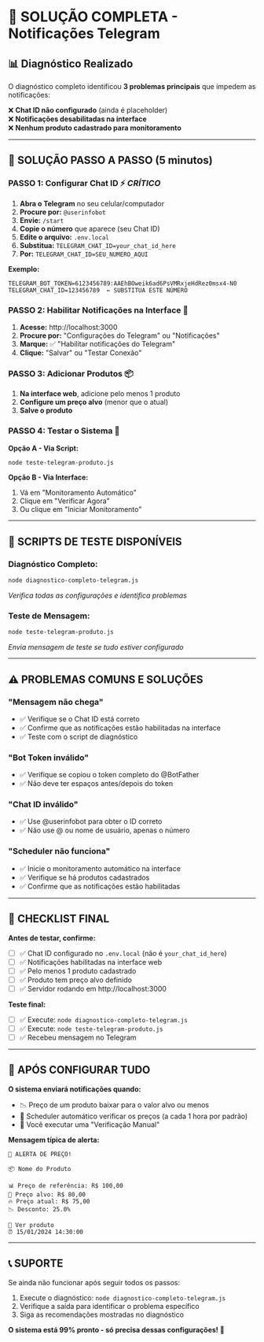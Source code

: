 # 🚨 SOLUÇÃO COMPLETA - Notificações Telegram

## 📊 Diagnóstico Realizado

O diagnóstico completo identificou **3 problemas principais** que impedem as notificações:

❌ **Chat ID não configurado** (ainda é placeholder)  
❌ **Notificações desabilitadas na interface**  
❌ **Nenhum produto cadastrado para monitoramento**

---

## 🎯 SOLUÇÃO PASSO A PASSO (5 minutos)

### **PASSO 1: Configurar Chat ID** ⚡ *CRÍTICO*

1. **Abra o Telegram** no seu celular/computador
2. **Procure por:** `@userinfobot`
3. **Envie:** `/start`
4. **Copie o número** que aparece (seu Chat ID)
5. **Edite o arquivo:** `.env.local`
6. **Substitua:** `TELEGRAM_CHAT_ID=your_chat_id_here`
7. **Por:** `TELEGRAM_CHAT_ID=SEU_NUMERO_AQUI`

**Exemplo:**
```
TELEGRAM_BOT_TOKEN=6123456789:AAEhBOweik6ad6PsVMRxjeHdRez0msx4-N0
TELEGRAM_CHAT_ID=123456789  ← SUBSTITUA ESTE NÚMERO
```

### **PASSO 2: Habilitar Notificações na Interface** 🔔

1. **Acesse:** http://localhost:3000
2. **Procure por:** "Configurações do Telegram" ou "Notificações"
3. **Marque:** ✅ "Habilitar notificações do Telegram"
4. **Clique:** "Salvar" ou "Testar Conexão"

### **PASSO 3: Adicionar Produtos** 📦

1. **Na interface web**, adicione pelo menos 1 produto
2. **Configure um preço alvo** (menor que o atual)
3. **Salve o produto**

### **PASSO 4: Testar o Sistema** 🧪

**Opção A - Via Script:**
```bash
node teste-telegram-produto.js
```

**Opção B - Via Interface:**
1. Vá em "Monitoramento Automático"
2. Clique em "Verificar Agora"
3. Ou clique em "Iniciar Monitoramento"

---

## 🔧 SCRIPTS DE TESTE DISPONÍVEIS

### **Diagnóstico Completo:**
```bash
node diagnostico-completo-telegram.js
```
*Verifica todas as configurações e identifica problemas*

### **Teste de Mensagem:**
```bash
node teste-telegram-produto.js
```
*Envia mensagem de teste se tudo estiver configurado*

---

## ⚠️ PROBLEMAS COMUNS E SOLUÇÕES

### **"Mensagem não chega"**
- ✅ Verifique se o Chat ID está correto
- ✅ Confirme que as notificações estão habilitadas na interface
- ✅ Teste com o script de diagnóstico

### **"Bot Token inválido"**
- ✅ Verifique se copiou o token completo do @BotFather
- ✅ Não deve ter espaços antes/depois do token

### **"Chat ID inválido"**
- ✅ Use @userinfobot para obter o ID correto
- ✅ Não use @ ou nome de usuário, apenas o número

### **"Scheduler não funciona"**
- ✅ Inicie o monitoramento automático na interface
- ✅ Verifique se há produtos cadastrados
- ✅ Confirme que as notificações estão habilitadas

---

## 🎯 CHECKLIST FINAL

**Antes de testar, confirme:**

- [ ] ✅ Chat ID configurado no `.env.local` (não é `your_chat_id_here`)
- [ ] ✅ Notificações habilitadas na interface web
- [ ] ✅ Pelo menos 1 produto cadastrado
- [ ] ✅ Produto tem preço alvo definido
- [ ] ✅ Servidor rodando em http://localhost:3000

**Teste final:**
- [ ] ✅ Execute: `node diagnostico-completo-telegram.js`
- [ ] ✅ Execute: `node teste-telegram-produto.js`
- [ ] ✅ Recebeu mensagem no Telegram

---

## 🚀 APÓS CONFIGURAR TUDO

**O sistema enviará notificações quando:**
- 📉 Preço de um produto baixar para o valor alvo ou menos
- 🔄 Scheduler automático verificar os preços (a cada 1 hora por padrão)
- 🧪 Você executar uma "Verificação Manual"

**Mensagem típica de alerta:**
```
🚨 ALERTA DE PREÇO!

📦 Nome do Produto

📊 Preço de referência: R$ 100,00
🎯 Preço alvo: R$ 80,00
🔥 Preço atual: R$ 75,00
📉 Desconto: 25.0%

🛒 Ver produto
⏰ 15/01/2024 14:30:00
```

---

## 📞 SUPORTE

Se ainda não funcionar após seguir todos os passos:
1. Execute o diagnóstico: `node diagnostico-completo-telegram.js`
2. Verifique a saída para identificar o problema específico
3. Siga as recomendações mostradas no diagnóstico

**O sistema está 99% pronto - só precisa dessas configurações! 🎉**
